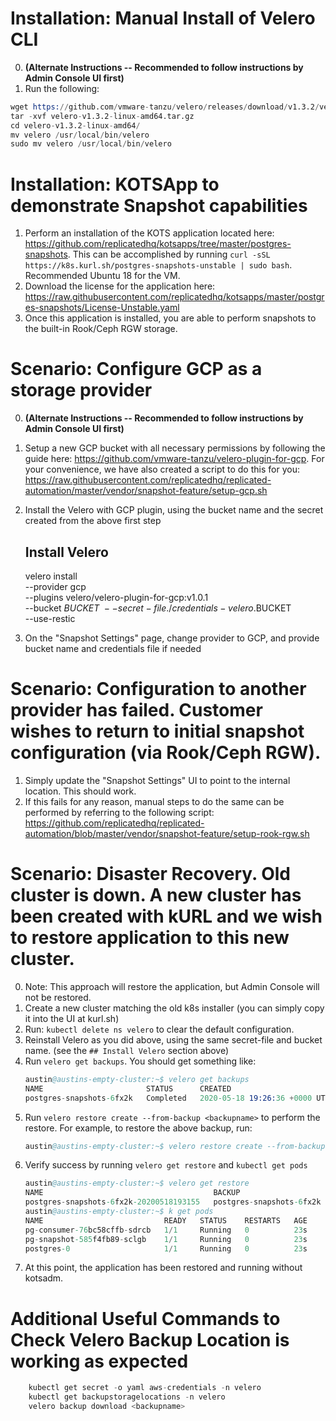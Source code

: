 # Installation: Manual Install of Velero CLI 
0. **(Alternate Instructions -- Recommended to follow instructions by Admin Console UI first)**
1. Run the following: 
```s
wget https://github.com/vmware-tanzu/velero/releases/download/v1.3.2/velero-v1.3.2-linux-amd64.tar.gz
tar -xvf velero-v1.3.2-linux-amd64.tar.gz
cd velero-v1.3.2-linux-amd64/
mv velero /usr/local/bin/velero
sudo mv velero /usr/local/bin/velero
```

# Installation: KOTSApp to demonstrate Snapshot capabilities
1. Perform an installation of the KOTS application located here: https://github.com/replicatedhq/kotsapps/tree/master/postgres-snapshots. This can be accomplished by running `curl -sSL https://k8s.kurl.sh/postgres-snapshots-unstable | sudo bash`. Recommended Ubuntu 18 for the VM. 
2. Download the license for the application here: https://raw.githubusercontent.com/replicatedhq/kotsapps/master/postgres-snapshots/License-Unstable.yaml
3. Once this application is installed, you are able to perform snapshots to the built-in Rook/Ceph RGW storage. 

# Scenario: Configure GCP as a storage provider 
0. **(Alternate Instructions -- Recommended to follow instructions by Admin Console UI first)**
1. Setup a new GCP bucket with all necessary permissions by following the guide here: https://github.com/vmware-tanzu/velero-plugin-for-gcp. For your convenience, we have also created a script to do this for you: https://raw.githubusercontent.com/replicatedhq/replicated-automation/master/vendor/snapshot-feature/setup-gcp.sh
2. Install the Velero with GCP plugin, using the bucket name and the secret created from the above first step

    ## Install Velero
    velero install \
        --provider gcp \
        --plugins velero/velero-plugin-for-gcp:v1.0.1 \
        --bucket $BUCKET \
        --secret-file ./credentials-velero.$BUCKET \
        --use-restic

3. On the "Snapshot Settings" page, change provider to GCP, and provide bucket name and credentials file if needed

# Scenario: Configuration to another provider has failed. Customer wishes to return to initial snapshot configuration (via Rook/Ceph RGW). 
1. Simply update the "Snapshot Settings" UI to point to the internal location. This should work. 
2. If this fails for any reason, manual steps to do the same can be performed by referring to the following script: https://github.com/replicatedhq/replicated-automation/blob/master/vendor/snapshot-feature/setup-rook-rgw.sh

# Scenario: Disaster Recovery. Old cluster is down. A new cluster has been created with kURL and we wish to restore application to this new cluster. 
0. Note: This approach will restore the application, but Admin Console will not be restored. 
1. Create a new cluster matching the old k8s installer (you can simply copy it into the UI at kurl.sh)
2. Run: `kubectl delete ns velero` to clear the default configuration. 
3. Reinstall Velero as you did above, using the same secret-file and bucket name. (see the `## Install Velero` section above)
4. Run `velero get backups`. You should get something like: 
    ```s
    austin@austins-empty-cluster:~$ velero get backups
    NAME                       STATUS      CREATED                         EXPIRES   STORAGE LOCATION   SELECTOR
    postgres-snapshots-6fx2k   Completed   2020-05-18 19:26:36 +0000 UTC   29d       default            <none>
    ```
5. Run `velero restore create --from-backup <backupname>` to perform the restore. For example, to restore the above backup, run: 
    ```s
    austin@austins-empty-cluster:~$ velero restore create --from-backup postgres-snapshots-6fx2k
    ```
6. Verify success by running `velero get restore` and `kubectl get pods` 
    ```s
    austin@austins-empty-cluster:~$ velero get restore
    NAME                                      BACKUP                     STATUS      WARNINGS   ERRORS   CREATED                         SELECTOR
    postgres-snapshots-6fx2k-20200518193155   postgres-snapshots-6fx2k   Completed   2          0        2020-05-18 19:31:55 +0000 UTC   <none>
    austin@austins-empty-cluster:~$ k get pods
    NAME                           READY   STATUS    RESTARTS   AGE
    pg-consumer-76bc58cffb-sdrcb   1/1     Running   0          23s
    pg-snapshot-585f4fb89-sclgb    1/1     Running   0          23s
    postgres-0                     1/1     Running   0          23s
    ```
7. At this point, the application has been restored and running without kotsadm. 

# Additional Useful Commands to Check Velero Backup Location is working as expected
```s
    kubectl get secret -o yaml aws-credentials -n velero
    kubectl get backupstoragelocations -n velero
    velero backup download <backupname>
```

